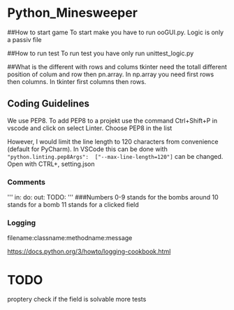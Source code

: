 # Python_Minesweeper

##How to start game
To start make you have to run ooGUI.py.
Logic is only a passiv file

##How to run test
To run test you have only run unittest_logic.py

##What is the different with rows and colums
 tkinter need the totall different  position of colum and row then pn.array.
 In np.array you need first rows then columns. In tkinter first columns then rows.

## Coding Guidelines

We use PEP8. To add PEP8 to a projekt use the command Ctrl+Shift+P in vscode and click on select Linter. Choose PEP8 in the list

However, I would limit the line length to 120 characters from convenience (default for PyCharm). In VSCode this can be done with `"python.linting.pep8Args":  ["--max-line-length=120"]` can be changed. Open with CTRL+, setting.json



### Comments

'''
    in:
    do:
    out:
    TODO:
'''
###Numbers
0-9 stands for the bombs around
10 stands for a bomb
11 stands for a clicked field

### Logging 

filename:classname:methodname:message

https://docs.python.org/3/howto/logging-cookbook.html

# TODO 

proptery
check if the field is solvable
more tests


